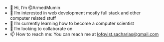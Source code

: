 - 👋 Hi, I’m @ArmedMumin
- 👀 I’m interested in web development mostly full stack and other computer related stuff
- 🌱 I’m currently learning how to become a computer scientist
- 💞️ I’m looking to collaborate on
- 📫 How to reach me: You can reach me at
   lofqvist.sacharias@gmail.com

<!---
ArmedMumin/ArmedMumin is a ✨ special ✨ repository because its `README.md` (this file) appears on your GitHub profile.
You can click the Preview link to take a look at your changes.
--->

